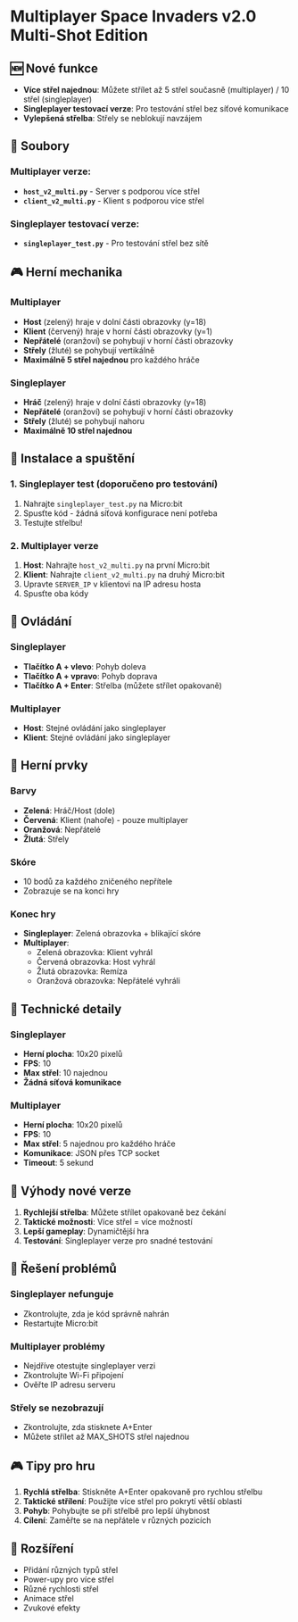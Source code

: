 # Multiplayer Space Invaders v2.0 Multi-Shot Edition

## 🆕 Nové funkce
- **Více střel najednou**: Můžete střílet až 5 střel současně (multiplayer) / 10 střel (singleplayer)
- **Singleplayer testovací verze**: Pro testování střel bez síťové komunikace
- **Vylepšená střelba**: Střely se neblokují navzájem

## 📁 Soubory

### Multiplayer verze:
- **`host_v2_multi.py`** - Server s podporou více střel
- **`client_v2_multi.py`** - Klient s podporou více střel

### Singleplayer testovací verze:
- **`singleplayer_test.py`** - Pro testování střel bez sítě

## 🎮 Herní mechanika

### Multiplayer
- **Host** (zelený) hraje v dolní části obrazovky (y=18)
- **Klient** (červený) hraje v horní části obrazovky (y=1)
- **Nepřátelé** (oranžoví) se pohybují v horní části obrazovky
- **Střely** (žluté) se pohybují vertikálně
- **Maximálně 5 střel najednou** pro každého hráče

### Singleplayer
- **Hráč** (zelený) hraje v dolní části obrazovky (y=18)
- **Nepřátelé** (oranžoví) se pohybují v horní části obrazovky
- **Střely** (žluté) se pohybují nahoru
- **Maximálně 10 střel najednou**

## 🚀 Instalace a spuštění

### 1. Singleplayer test (doporučeno pro testování)
1. Nahrajte `singleplayer_test.py` na Micro:bit
2. Spusťte kód - žádná síťová konfigurace není potřeba
3. Testujte střelbu!

### 2. Multiplayer verze
1. **Host**: Nahrajte `host_v2_multi.py` na první Micro:bit
2. **Klient**: Nahrajte `client_v2_multi.py` na druhý Micro:bit
3. Upravte `SERVER_IP` v klientovi na IP adresu hosta
4. Spusťte oba kódy

## 🎯 Ovládání

### Singleplayer
- **Tlačítko A + vlevo**: Pohyb doleva
- **Tlačítko A + vpravo**: Pohyb doprava
- **Tlačítko A + Enter**: Střelba (můžete střílet opakovaně)

### Multiplayer
- **Host**: Stejné ovládání jako singleplayer
- **Klient**: Stejné ovládání jako singleplayer

## 🎨 Herní prvky

### Barvy
- **Zelená**: Hráč/Host (dole)
- **Červená**: Klient (nahoře) - pouze multiplayer
- **Oranžová**: Nepřátelé
- **Žlutá**: Střely

### Skóre
- 10 bodů za každého zničeného nepřítele
- Zobrazuje se na konci hry

### Konec hry
- **Singleplayer**: Zelená obrazovka + blikající skóre
- **Multiplayer**: 
  - Zelená obrazovka: Klient vyhrál
  - Červená obrazovka: Host vyhrál
  - Žlutá obrazovka: Remíza
  - Oranžová obrazovka: Nepřátelé vyhráli

## 🔧 Technické detaily

### Singleplayer
- **Herní plocha**: 10x20 pixelů
- **FPS**: 10
- **Max střel**: 10 najednou
- **Žádná síťová komunikace**

### Multiplayer
- **Herní plocha**: 10x20 pixelů
- **FPS**: 10
- **Max střel**: 5 najednou pro každého hráče
- **Komunikace**: JSON přes TCP socket
- **Timeout**: 5 sekund

## 🎯 Výhody nové verze

1. **Rychlejší střelba**: Můžete střílet opakovaně bez čekání
2. **Taktické možnosti**: Více střel = více možností
3. **Lepší gameplay**: Dynamičtější hra
4. **Testování**: Singleplayer verze pro snadné testování

## 🐛 Řešení problémů

### Singleplayer nefunguje
- Zkontrolujte, zda je kód správně nahrán
- Restartujte Micro:bit

### Multiplayer problémy
- Nejdříve otestujte singleplayer verzi
- Zkontrolujte Wi-Fi připojení
- Ověřte IP adresu serveru

### Střely se nezobrazují
- Zkontrolujte, zda stisknete A+Enter
- Můžete střílet až MAX_SHOTS střel najednou

## 🎮 Tipy pro hru

1. **Rychlá střelba**: Stiskněte A+Enter opakovaně pro rychlou střelbu
2. **Taktické střílení**: Použijte více střel pro pokrytí větší oblasti
3. **Pohyb**: Pohybujte se při střelbě pro lepší úhybnost
4. **Cílení**: Zaměřte se na nepřátele v různých pozicích

## 🔄 Rozšíření

- Přidání různých typů střel
- Power-upy pro více střel
- Různé rychlosti střel
- Animace střel
- Zvukové efekty
